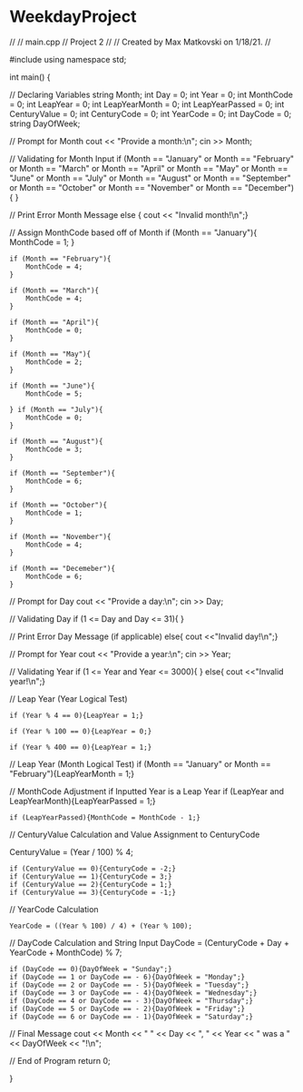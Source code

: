 # WeekdayProject

//
//  main.cpp
//  Project 2
//
//  Created by Max Matkovski on 1/18/21.
//

#include <iostream>
using namespace std;

int main() {
    
// Declaring Variables
    string Month;
    int Day = 0;
    int Year = 0;
    int MonthCode = 0;
    int LeapYear = 0;
    int LeapYearMonth = 0;
    int LeapYearPassed = 0;
    int CenturyValue = 0;
    int CenturyCode = 0;
    int YearCode = 0;
    int DayCode = 0;
    string DayOfWeek;
    
// Prompt for Month
   cout << "Provide a month:\n";
    cin >> Month;
    
    
// Validating for Month Input
    if (Month == "January" or Month == "February" or Month == "March" or Month == "April" or Month == "May" or Month == "June" or Month == "July" or Month == "August" or Month == "September" or Month == "October" or Month == "November" or Month == "December"){
    }
        
// Print Error Month Message
    else {
        cout << "Invalid month!\n";}
    
// Assign MonthCode based off of Month
    if (Month == "January"){
        MonthCode = 1;
    }
    
    if (Month == "February"){
        MonthCode = 4;
    }
    
    if (Month == "March"){
        MonthCode = 4;
    }
    
    if (Month == "April"){
        MonthCode = 0;
    }

    if (Month == "May"){
        MonthCode = 2;
    }
    
    if (Month == "June"){
        MonthCode = 5;
        
    } if (Month == "July"){
        MonthCode = 0;
    }
    
    if (Month == "August"){
        MonthCode = 3;
    }
    
    if (Month == "September"){
        MonthCode = 6;
    }
    
    if (Month == "October"){
        MonthCode = 1;
    }
    
    if (Month == "November"){
        MonthCode = 4;
    }
    
    if (Month == "Decemeber"){
        MonthCode = 6;
    }
    
    
// Prompt for Day
    cout << "Provide a day:\n";
     cin >> Day;
    
// Validating Day
    if (1 <= Day and Day <= 31){
    }
    
// Print Error Day Message (if applicable)
    else{
        cout <<"Invalid day!\n";}
    
// Prompt for Year
    cout << "Provide a year:\n";
     cin >> Year;
    
    
// Validating Year
    if (1 <= Year and Year <= 3000){
    }
    else{
        cout <<"Invalid year!\n";}
    

        
// Leap Year (Year Logical Test)
    
    if (Year % 4 == 0){LeapYear = 1;}
    
    if (Year % 100 == 0){LeapYear = 0;}
    
    if (Year % 400 == 0){LeapYear = 1;}
    

// Leap Year (Month Logical Test)
    if (Month == "January" or Month == "February"){LeapYearMonth = 1;}
    
// MonthCode Adjustment if Inputted Year is a Leap Year
    if (LeapYear and LeapYearMonth){LeapYearPassed = 1;}
    
    if (LeapYearPassed){MonthCode = MonthCode - 1;}
    
// CenturyValue Calculation and Value Assignment to CenturyCode
    
   CenturyValue = (Year / 100) % 4;
    
    if (CenturyValue == 0){CenturyCode = -2;}
    if (CenturyValue == 1){CenturyCode = 3;}
    if (CenturyValue == 2){CenturyCode = 1;}
    if (CenturyValue == 3){CenturyCode = -1;}

// YearCode Calculation
    
    YearCode = ((Year % 100) / 4) + (Year % 100);
    
// DayCode Calculation and String Input
    DayCode = (CenturyCode + Day + YearCode + MonthCode) % 7;
    
    
    if (DayCode == 0){DayOfWeek = "Sunday";}
    if (DayCode == 1 or DayCode == - 6){DayOfWeek = "Monday";}
    if (DayCode == 2 or DayCode == - 5){DayOfWeek = "Tuesday";}
    if (DayCode == 3 or DayCode == - 4){DayOfWeek = "Wednesday";}
    if (DayCode == 4 or DayCode == - 3){DayOfWeek = "Thursday";}
    if (DayCode == 5 or DayCode == - 2){DayOfWeek = "Friday";}
    if (DayCode == 6 or DayCode == - 1){DayOfWeek = "Saturday";}
  
// Final Message
    cout << Month << " " << Day << ", " << Year << " was a " << DayOfWeek << "!\n";
    
// End of Program
    return 0;
    
}

